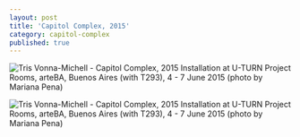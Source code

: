 ```yaml
---
layout: post
title: 'Capitol Complex, 2015'
category: capitol-complex
published: true
---
```


![Tris Vonna-Michell - Capitol Complex, 2015]({{site.baseurl}}/assets/img/0505-capitol-complex-2015.jpg)
Installation at U-TURN Project Rooms, arteBA, Buenos Aires (with T293), 4 - 7 June 2015 (photo by Mariana Pena)

![Tris Vonna-Michell - Capitol Complex, 2015]({{site.baseurl}}/assets/img/0504-capitol-complex-2015.jpg)
Installation at U-TURN Project Rooms, arteBA, Buenos Aires (with T293), 4 - 7 June 2015 (photo by Mariana Pena)
